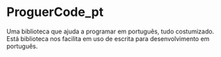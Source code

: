 # ProguerCode_pt
Uma biblioteca que ajuda a programar em português, tudo costumizado. Está biblioteca nos facilita em uso de escrita para desenvolvimento em português.
